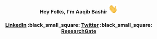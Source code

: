 <div align="center">
  <h3>
    Hey Folks, I'm Aaqib Bashir <img src="https://github.com/aaqibb13/aaqibb13/blob/main/Image/Hi.gif" width="30" height="30"/>
  </h3>
<h3>
    <a href="https://www.linkedin.com/in/aaqibbashir">LinkedIn</a> :black_small_square: <a href="https://www.twitter.com/aaqibb13">Twitter</a> :black_small_square: <a href="https://www.researchgate.net/profile/Aaqib_Bashir2">ResearchGate</a>
</h3>
</div>
<!-- <div align="center">
<img src="https://github.com/aaqibb13/aaqibb13/blob/main/Image/TCB.JPG" width="800" height="400"/>
 </div>
<div align="center">
  <h3>
    About:
  </h3> -->
 
<!--   🔭 **I'm comfortable in Python and Golang** <br>
  💬 **Ask me about Cryptography or Research in general** <br>
  :memo: **Sometimes, I write on medium too. I'm currently working towards understanding Rustlang and getting acquainted with the subtleties of it.** <br>
  📫 **You can reach me via:**   [<img src='https://cdn.jsdelivr.net/npm/simple-icons@3.0.1/icons/linkedin.svg' alt='linkedin' height='14'>](https://www.linkedin.com/in/aaqibbashir/) [<img src='https://cdn.jsdelivr.net/npm/simple-icons@3.0.1/icons/twitter.svg' alt='twitter' height='15'>](https://twitter.com/aaqibb13) [<img src='https://cdn.jsdelivr.net/npm/simple-icons@3.0.1/icons/gmail.svg' alt='gmail' height='15'>](https://mail.google.com/mail/aaqibb13@gmail.com)
</div> -->
<!-- <div align="center"> 
  <h3>
    Stats:
  </h3>
</div> !-->

 <!-- ![GitHub stats](https://github-readme-stats.vercel.app/api?username=aaqibb13&show_icons=true&count_private=true) !-->

<!-- <div align="center"> 
  <h5>
    Made with :heart: and :computer: by <a href="https://www.github.com/aaqibb13">Aaqib Bashir</a>
  </h5>
 </div>
 -->
